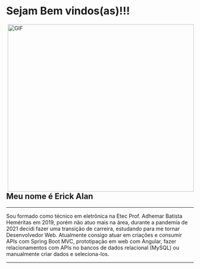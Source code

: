 # Sejam Bem vindos(as)!!!

<img align="right" alt="GIF" src="https://imgur.com/XwcZU9t.gif" width="500" height="450" />

<h2> Meu nome é Erick Alan </h2>

 ---
 
<p> Sou formado como técnico em eletrõnica na Etec Prof. Adhemar Batista Heméritas em 2019,
porém não atuo mais na área, durante a pandemia de 2021 decidi fazer uma transição de carreira, estudando
para me tornar Desenvolvedor Web. Atualmente consigo atuar em criações e consumir APIs com Spring Boot MVC, 
prototipação em web com Angular, fazer relacionamentos com APIs no bancos de dados relacional (MySQL) ou
manualmente criar dados e seleciona-los. </p>

----









